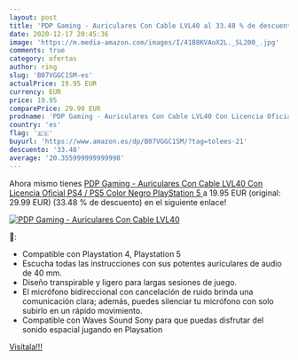 ```yaml
---
layout: post
title: 'PDP Gaming - Auriculares Con Cable LVL40 al 33.48 % de descuento'
date: 2020-12-17 20:45:36
image: 'https://m.media-amazon.com/images/I/41B8KVAoX2L._SL200_.jpg'
comments: true
category: ofertas
author: ring
slug: 'B07VGGC1SM-es'
actualPrice: 19.95 EUR
currency: EUR
price: 19.95
comparePrice: 29.99 EUR
prodname: 'PDP Gaming - Auriculares Con Cable LVL40 Con Licencia Oficial PS4 / PS5  Color Negro   PlayStation 5 '
country: 'es'
flag: '🇪🇸'
buyurl: 'https://www.amazon.es/dp/B07VGGC1SM/?tag=tolees-21'
descuento: '33.48'
average: '20.355999999999998'
---
```


Ahora mismo tienes [PDP Gaming - Auriculares Con Cable LVL40 Con Licencia Oficial PS4 / PS5  Color Negro   PlayStation 5 ](https://www.amazon.es/dp/B07VGGC1SM/?tag=tolees-21) a 19.95 EUR (original: 29.99 EUR) (33.48 %  de descuento) en el siguiente enlace!

[![PDP Gaming - Auriculares Con Cable LVL40](https://m.media-amazon.com/images/I/41B8KVAoX2L._SL200_.jpg)](https://www.amazon.es/dp/B07VGGC1SM/?tag=tolees-21)

🔎:

- Compatible con Playstation 4, Playstation 5
- Escucha todas las instrucciones con sus potentes auriculares de audio de 40 mm.
- Diseño transpirable y ligero para largas sesiones de juego.
- El micrófono bidireccional con cancelación de ruido brinda una comunicación clara; además, puedes silenciar tu micrófono con solo subirlo en un rápido movimiento.
- Compatible con Waves Sound Sony para que puedas disfrutar del sonido espacial jugando en Playsation

[Visítala!!!](https://www.amazon.es/dp/B07VGGC1SM/?tag=tolees-21)
